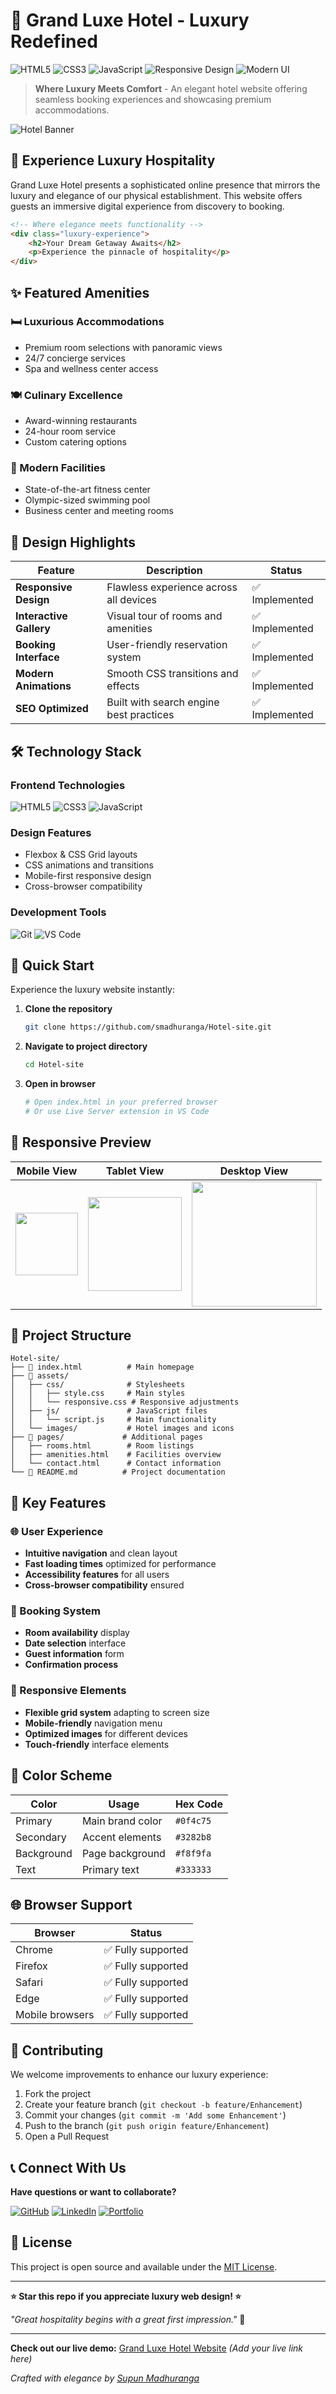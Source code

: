 # 🏨 Grand Luxe Hotel - Luxury Redefined

![HTML5](https://img.shields.io/badge/HTML5-E34F26?style=for-the-badge&logo=html5&logoColor=white)
![CSS3](https://img.shields.io/badge/CSS3-1572B6?style=for-the-badge&logo=css3&logoColor=white)
![JavaScript](https://img.shields.io/badge/JavaScript-F7DF1E?style=for-the-badge&logo=javascript&logoColor=black)
![Responsive Design](https://img.shields.io/badge/📱-Fully_Responsive-success)
![Modern UI](https://img.shields.io/badge/🎨-Modern_UI/UX-ff69b4)

> **Where Luxury Meets Comfort** - An elegant hotel website offering seamless booking experiences and showcasing premium accommodations.

![Hotel Banner](https://images.unsplash.com/photo-1566073771259-6a8506099945?ixlib=rb-4.0.3&auto=format&fit=crop&w=1200&h=400&q=80)

## 🌟 Experience Luxury Hospitality

Grand Luxe Hotel presents a sophisticated online presence that mirrors the luxury and elegance of our physical establishment. This website offers guests an immersive digital experience from discovery to booking.

```html
<!-- Where elegance meets functionality -->
<div class="luxury-experience">
    <h2>Your Dream Getaway Awaits</h2>
    <p>Experience the pinnacle of hospitality</p>
</div>
```

## ✨ Featured Amenities

### 🛏️ Luxurious Accommodations
- Premium room selections with panoramic views
- 24/7 concierge services
- Spa and wellness center access

### 🍽️ Culinary Excellence
- Award-winning restaurants
- 24-hour room service
- Custom catering options

### 🎯 Modern Facilities
- State-of-the-art fitness center
- Olympic-sized swimming pool
- Business center and meeting rooms

## 🎨 Design Highlights

| Feature | Description | Status |
|---------|-------------|--------|
| **Responsive Design** | Flawless experience across all devices | ✅ Implemented |
| **Interactive Gallery** | Visual tour of rooms and amenities | ✅ Implemented |
| **Booking Interface** | User-friendly reservation system | ✅ Implemented |
| **Modern Animations** | Smooth CSS transitions and effects | ✅ Implemented |
| **SEO Optimized** | Built with search engine best practices | ✅ Implemented |

## 🛠️ Technology Stack

### Frontend Technologies
![HTML5](https://img.shields.io/badge/HTML5-E34F26?style=flat-square&logo=html5&logoColor=white)
![CSS3](https://img.shields.io/badge/CSS3-1572B6?style=flat-square&logo=css3&logoColor=white)
![JavaScript](https://img.shields.io/badge/JavaScript-F7DF1E?style=flat-square&logo=javascript&logoColor=black)

### Design Features
- Flexbox & CSS Grid layouts
- CSS animations and transitions
- Mobile-first responsive design
- Cross-browser compatibility

### Development Tools
![Git](https://img.shields.io/badge/Git-F05032?style=flat-square&logo=git&logoColor=white)
![VS Code](https://img.shields.io/badge/VS_Code-007ACC?style=flat-square&logo=visual-studio-code&logoColor=white)

## 🚀 Quick Start

Experience the luxury website instantly:

1. **Clone the repository**
   ```bash
   git clone https://github.com/smadhuranga/Hotel-site.git
   ```

2. **Navigate to project directory**
   ```bash
   cd Hotel-site
   ```

3. **Open in browser**
   ```bash
   # Open index.html in your preferred browser
   # Or use Live Server extension in VS Code
   ```

## 📱 Responsive Preview

| Mobile View | Tablet View | Desktop View |
|-------------|-------------|--------------|
| <img src="https://images.unsplash.com/photo-1596526131083-e8c633c3c6de?ixlib=rb-4.0.3&w=200" width="100"> | <img src="https://images.unsplash.com/photo-1596526131083-e8c633c3c6de?ixlib=rb-4.0.3&w=300" width="150"> | <img src="https://images.unsplash.com/photo-1596526131083-e8c633c3c6de?ixlib=rb-4.0.3&w=400" width="200"> |

## 📁 Project Structure

```
Hotel-site/
├── 📄 index.html          # Main homepage
├── 🎨 assets/
│   ├── css/              # Stylesheets
│   │   ├── style.css     # Main styles
│   │   └── responsive.css # Responsive adjustments
│   ├── js/               # JavaScript files
│   │   └── script.js     # Main functionality
│   └── images/           # Hotel images and icons
├── 📁 pages/             # Additional pages
│   ├── rooms.html        # Room listings
│   ├── amenities.html    # Facilities overview
│   └── contact.html      # Contact information
└── 📄 README.md          # Project documentation
```

## 🎯 Key Features

### 🌐 User Experience
- **Intuitive navigation** and clean layout
- **Fast loading times** optimized for performance
- **Accessibility features** for all users
- **Cross-browser compatibility** ensured

### 📅 Booking System
- **Room availability** display
- **Date selection** interface
- **Guest information** form
- **Confirmation process**

### 📱 Responsive Elements
- **Flexible grid system** adapting to screen size
- **Mobile-friendly** navigation menu
- **Optimized images** for different devices
- **Touch-friendly** interface elements

## 🎨 Color Scheme

| Color | Usage | Hex Code |
|-------|-------|----------|
| Primary | Main brand color | `#0f4c75` |
| Secondary | Accent elements | `#3282b8` |
| Background | Page background | `#f8f9fa` |
| Text | Primary text | `#333333` |

## 🌐 Browser Support

| Browser | Status |
|---------|--------|
| Chrome | ✅ Fully supported |
| Firefox | ✅ Fully supported |
| Safari | ✅ Fully supported |
| Edge | ✅ Fully supported |
| Mobile browsers | ✅ Fully supported |

## 🤝 Contributing

We welcome improvements to enhance our luxury experience:

1. Fork the project
2. Create your feature branch (`git checkout -b feature/Enhancement`)
3. Commit your changes (`git commit -m 'Add some Enhancement'`)
4. Push to the branch (`git push origin feature/Enhancement`)
5. Open a Pull Request

## 📞 Connect With Us

**Have questions or want to collaborate?**

[![GitHub](https://img.shields.io/badge/GitHub-100000?style=for-the-badge&logo=github&logoColor=white)](https://github.com/smadhuranga)
[![LinkedIn](https://img.shields.io/badge/LinkedIn-0077B5?style=for-the-badge&logo=linkedin&logoColor=white)](https://linkedin.com/in/your-profile)
[![Portfolio](https://img.shields.io/badge/Portfolio-000000?style=for-the-badge&logo=About.me&logoColor=white)](https://yourportfolio.com)

## 📜 License

This project is open source and available under the [MIT License](LICENSE).

---

**⭐ Star this repo if you appreciate luxury web design! ⭐**

*"Great hospitality begins with a great first impression."* 🏨

---

**Check out our live demo:** [Grand Luxe Hotel Website](#) *(Add your live link here)*

*Crafted with elegance by [Supun Madhuranga](https://github.com/smadhuranga)*
